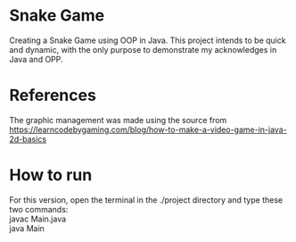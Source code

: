 # Snake Game
Creating a Snake Game using OOP in Java. This project intends to be quick and dynamic, with the only purpose to demonstrate my acknowledges in Java and OPP.

# References
The graphic management was made using the source from https://learncodebygaming.com/blog/how-to-make-a-video-game-in-java-2d-basics

# How to run
For this version, open the terminal in the ./project directory and type these two commands:  
javac Main.java  
java Main  
